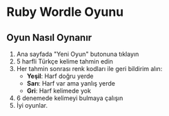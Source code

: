 # Ruby Wordle Oyunu
## Oyun Nasıl Oynanır

1. Ana sayfada "Yeni Oyun" butonuna tıklayın
2. 5 harfli Türkçe kelime tahmin edin
3. Her tahmin sonrası renk kodları ile geri bildirim alın:
   - **Yeşil**: Harf doğru yerde
   - **Sarı**: Harf var ama yanlış yerde
   - **Gri**: Harf kelimede yok
4. 6 denemede kelimeyi bulmaya çalışın
5. İyi oyunlar.